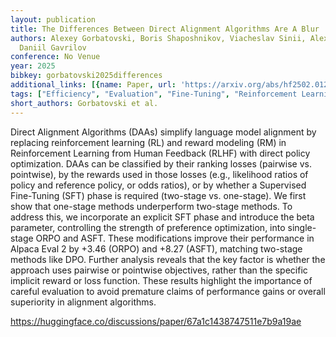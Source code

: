 ```yaml
---
layout: publication
title: The Differences Between Direct Alignment Algorithms Are A Blur
authors: Alexey Gorbatovski, Boris Shaposhnikov, Viacheslav Sinii, Alexey Malakhov,
  Daniil Gavrilov
conference: No Venue
year: 2025
bibkey: gorbatovski2025differences
additional_links: [{name: Paper, url: 'https://arxiv.org/abs/hf2502.01237'}]
tags: ["Efficiency", "Evaluation", "Fine-Tuning", "Reinforcement Learning"]
short_authors: Gorbatovski et al.
---
```

Direct Alignment Algorithms (DAAs) simplify language model alignment by replacing reinforcement learning (RL) and reward modeling (RM) in Reinforcement Learning from Human Feedback (RLHF) with direct policy optimization. DAAs can be classified by their ranking losses (pairwise vs. pointwise), by the rewards used in those losses (e.g., likelihood ratios of policy and reference policy, or odds ratios), or by whether a Supervised Fine-Tuning (SFT) phase is required (two-stage vs. one-stage). We first show that one-stage methods underperform two-stage methods. To address this, we incorporate an explicit SFT phase and introduce the beta parameter, controlling the strength of preference optimization, into single-stage ORPO and ASFT. These modifications improve their performance in Alpaca Eval 2 by +3.46 (ORPO) and +8.27 (ASFT), matching two-stage methods like DPO. Further analysis reveals that the key factor is whether the approach uses pairwise or pointwise objectives, rather than the specific implicit reward or loss function. These results highlight the importance of careful evaluation to avoid premature claims of performance gains or overall superiority in alignment algorithms.

https://huggingface.co/discussions/paper/67a1c1438747511e7b9a19ae